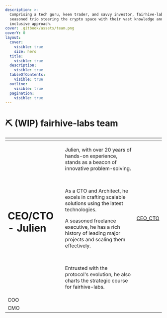 ```yaml
---
description: >-
  Comprising a tech guru, keen trader, and savvy investor, fairhive-labs is a
  seasoned trio steering the crypto space with their vast knowledge and
  inclusive approach.
cover: .gitbook/assets/team.png
coverY: 0
layout:
  cover:
    visible: true
    size: hero
  title:
    visible: true
  description:
    visible: true
  tableOfContents:
    visible: true
  outline:
    visible: true
  pagination:
    visible: true
---
```


# ⛏ (WIP) fairhive-labs team

<table data-card-size="large" data-view="cards">
    <thead>
        <tr>
            <th></th>
            <th></th>
            <th data-hidden data-card-cover data-type="files"></th>
        </tr>
    </thead>
    <tbody>
      <tr>
            <td><h1>CEO/CTO - Julien</h1></td>
            <td>
                <p>Julien, with over 20 years of hands-on experience, stands as a beacon of innovative problem-solving.
                </p><p>&nbsp;</p>
                <p>As a CTO and Architect, he excels in crafting scalable solutions using the latest technologies. </p>
                <p>A seasoned freelance executive, he has a rich history of leading major projects and scaling them
                    effectively. </p><p>&nbsp;</p>
                <p>Entrusted with the protocol's evolution, he also charts the strategic course for fairhive-labs.</p>
            </td>
            <td><a href=".gitbook/assets/whyvra.png">CEO_CTO</a></td>
        </tr>
        <tr>
            <td>COO</td>
            <td></td>
            <td></td>
        </tr>
        <tr>
            <td>CMO</td>
            <td></td>
            <td></td>
        </tr>
    </tbody>
</table>

